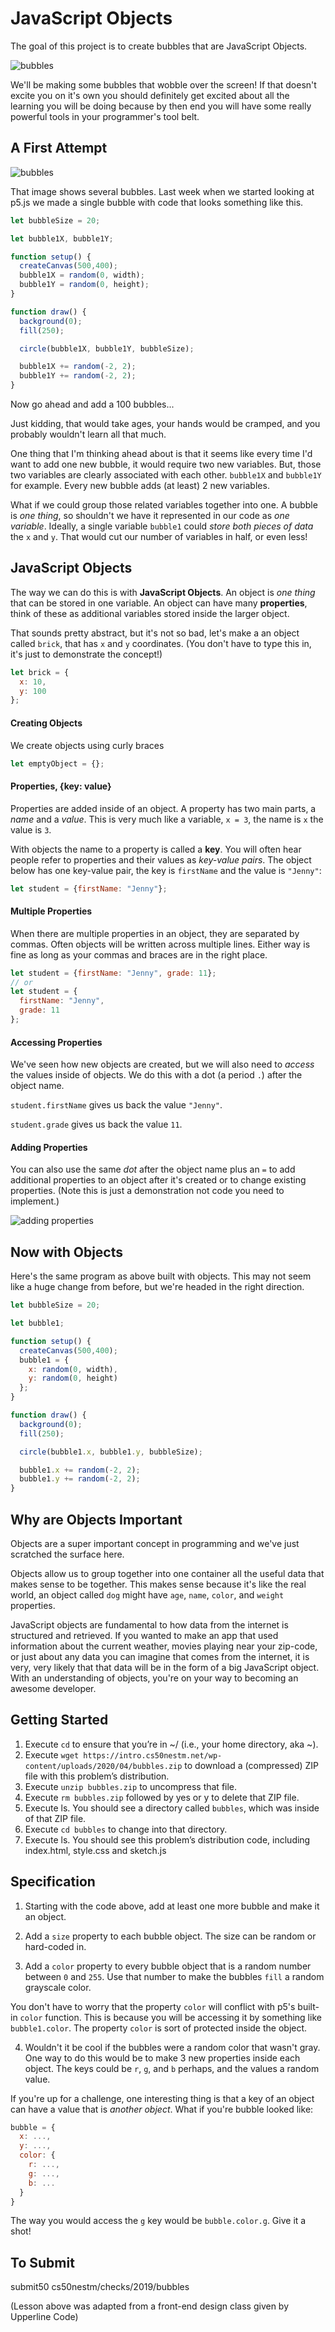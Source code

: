 # JavaScript Objects

The goal of this project is to create bubbles that are JavaScript Objects.

![bubbles](https://s3.amazonaws.com/upperline/curriculum-assets/p5js/monkey-bubbles.gif)

We'll be making some bubbles that wobble over the screen! If that doesn't excite you on it's own you should definitely get excited about all the learning you will be doing because by then end you will have some really powerful tools in your programmer's tool belt.


## A First Attempt

![bubbles](https://s3.amazonaws.com/upperline/curriculum-assets/p5js/bubbles.gif)

That image shows several bubbles. Last week when we started looking at p5.js we made a single bubble with code that looks something like this. 

```javascript
let bubbleSize = 20;

let bubble1X, bubble1Y;

function setup() {
  createCanvas(500,400);
  bubble1X = random(0, width);
  bubble1Y = random(0, height);
}

function draw() {
  background(0);
  fill(250);

  circle(bubble1X, bubble1Y, bubbleSize);

  bubble1X += random(-2, 2);
  bubble1Y += random(-2, 2);
}
```

Now go ahead and add a 100 bubbles...

Just kidding, that would take ages, your hands would be cramped, and you probably wouldn't learn all that much.

One thing that I'm thinking ahead about is that it seems like every time I'd want to add one new bubble, it would require two new variables. But, those two variables are clearly associated with each other. `bubble1X` and `bubble1Y` for example. Every new bubble adds (at least) 2 new variables.

What if we could group those related variables together into one. A bubble is *one thing*, so shouldn't we have it represented in our code as *one variable*. Ideally, a single variable `bubble1` could *store both pieces of data* the `x` and `y`. That would cut our number of variables in half, or even less!

## JavaScript Objects

The way we can do this is with **JavaScript Objects**. An object is *one thing* that can be stored in one variable. An object can have many **properties**, think of these as additional variables stored inside the larger object.

That sounds pretty abstract, but it's not so bad, let's make a an object called `brick`, that has `x` and `y` coordinates. (You don't have to type this in, it's just to demonstrate the concept!)

```javascript
let brick = {
  x: 10,
  y: 100
};
```
#### Creating Objects

We create objects using curly braces

```javascript
let emptyObject = {};
```

#### Properties, {key: value}

Properties are added inside of an object. A property has two main parts, a *name* and a *value*.  This is very much like a variable, `x = 3`, the name is `x` the value is `3`.

With objects the name to a property is called a **key**.  You will often hear people refer to properties and their values as *key-value pairs*. The object below has one key-value pair, the key is `firstName` and the value is `"Jenny"`:

```javascript
let student = {firstName: "Jenny"};
```

#### Multiple Properties

When there are multiple properties in an object, they are separated by commas. Often objects will be written across multiple lines. Either way is fine as long as your commas and braces are in the right place.

```javascript
let student = {firstName: "Jenny", grade: 11};
// or
let student = {
  firstName: "Jenny",
  grade: 11
};
```


#### Accessing Properties

We've seen how new objects are created, but we will also need to *access* the values inside of objects. We do this with a dot (a period `.`) after the object name.

`student.firstName` gives us back the value `"Jenny"`.

`student.grade` gives us back the value `11`.

#### Adding Properties

You can also use the same *dot* after the object name plus an `=` to add additional properties to an object after it's created or to change existing properties. (Note this is just a demonstration not code you need to implement.)

![adding properties](https://raw.githubusercontent.com/cs50nestm/web/master/bubble_objects/objects.gif)

## Now with Objects

Here's the same program as above built with objects. This may not seem like a huge change from before, but we're headed in the right direction.

```javascript
let bubbleSize = 20;

let bubble1;

function setup() {
  createCanvas(500,400);
  bubble1 = {
    x: random(0, width),
    y: random(0, height)
  };
}

function draw() {
  background(0);
  fill(250);

  circle(bubble1.x, bubble1.y, bubbleSize);

  bubble1.x += random(-2, 2);
  bubble1.y += random(-2, 2);
}
```
## Why are Objects Important

Objects are a super important concept in programming and we've just scratched the surface here.

Objects allow us to group together into one container all the useful data that makes sense to be together.  This makes sense because it's like the real world, an object called `dog` might have `age`, `name`, `color`, and `weight` properties.

JavaScript objects are fundamental to how data from the internet is structured and retrieved.  If you wanted to make an app that used information about the current weather, movies playing near your zip-code, or just about any data you can imagine that comes from the internet, it is very, very likely that that data will be in the form of a big JavaScript object. With an understanding of objects, you're on your way to becoming an awesome developer.

## Getting Started

1. Execute `cd` to ensure that you’re in ~/ (i.e., your home directory, aka ~).
2. Execute `wget https://intro.cs50nestm.net/wp-content/uploads/2020/04/bubbles.zip` to download a (compressed) ZIP file with this problem’s distribution.
1. Execute `unzip bubbles.zip` to uncompress that file.
1. Execute `rm bubbles.zip` followed by yes or y to delete that ZIP file.
1. Execute ls. You should see a directory called `bubbles`, which was inside of that ZIP file.
1. Execute `cd bubbles` to change into that directory.
1. Execute ls. You should see this problem’s distribution code, including index.html, style.css and sketch.js


## Specification

1. Starting with the code above, add at least one more bubble and make it an object.

2. Add a `size` property to each bubble object. The size can be random or hard-coded in.

3. Add a `color` property to every bubble object that is a random number between `0` and `255`. Use that number to make the bubbles `fill` a random grayscale color.

  You don't have to worry that the property `color` will conflict with p5's built-in `color` function.  This is because you will be accessing it by something like `bubble1.color`. The property `color` is sort of protected inside the object.

4. Wouldn't it be cool if the bubbles were a random color that wasn't gray. One way to do this would be to make 3 new properties inside each object. The keys could be `r`, `g`, and `b` perhaps, and the values a random value.

  If you're up for a challenge, one interesting thing is that a key of an object can have a value that is *another object*.  What if you're bubble looked like:
  ```javascript
  bubble = {
    x: ...,
    y: ...,
    color: {
      r: ...,
      g: ...,
      b: ...
    }
  }
  ```

The way you would access the `g` key would be `bubble.color.g`.  Give it a shot!

## To Submit

submit50 cs50nestm/checks/2019/bubbles

(Lesson above was adapted from a front-end design class given by Upperline Code)
